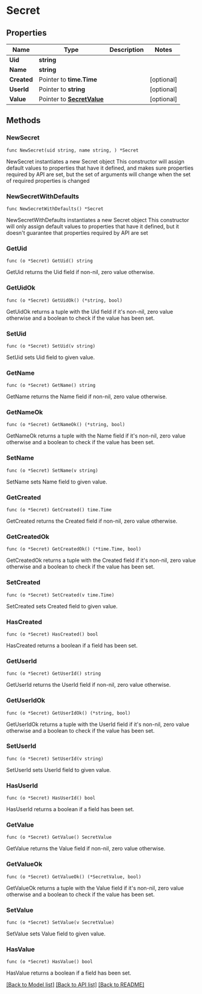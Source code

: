 # Secret

## Properties

Name | Type | Description | Notes
------------ | ------------- | ------------- | -------------
**Uid** | **string** |  | 
**Name** | **string** |  | 
**Created** | Pointer to **time.Time** |  | [optional] 
**UserId** | Pointer to **string** |  | [optional] 
**Value** | Pointer to [**SecretValue**](Secret_value.md) |  | [optional] 

## Methods

### NewSecret

`func NewSecret(uid string, name string, ) *Secret`

NewSecret instantiates a new Secret object
This constructor will assign default values to properties that have it defined,
and makes sure properties required by API are set, but the set of arguments
will change when the set of required properties is changed

### NewSecretWithDefaults

`func NewSecretWithDefaults() *Secret`

NewSecretWithDefaults instantiates a new Secret object
This constructor will only assign default values to properties that have it defined,
but it doesn't guarantee that properties required by API are set

### GetUid

`func (o *Secret) GetUid() string`

GetUid returns the Uid field if non-nil, zero value otherwise.

### GetUidOk

`func (o *Secret) GetUidOk() (*string, bool)`

GetUidOk returns a tuple with the Uid field if it's non-nil, zero value otherwise
and a boolean to check if the value has been set.

### SetUid

`func (o *Secret) SetUid(v string)`

SetUid sets Uid field to given value.


### GetName

`func (o *Secret) GetName() string`

GetName returns the Name field if non-nil, zero value otherwise.

### GetNameOk

`func (o *Secret) GetNameOk() (*string, bool)`

GetNameOk returns a tuple with the Name field if it's non-nil, zero value otherwise
and a boolean to check if the value has been set.

### SetName

`func (o *Secret) SetName(v string)`

SetName sets Name field to given value.


### GetCreated

`func (o *Secret) GetCreated() time.Time`

GetCreated returns the Created field if non-nil, zero value otherwise.

### GetCreatedOk

`func (o *Secret) GetCreatedOk() (*time.Time, bool)`

GetCreatedOk returns a tuple with the Created field if it's non-nil, zero value otherwise
and a boolean to check if the value has been set.

### SetCreated

`func (o *Secret) SetCreated(v time.Time)`

SetCreated sets Created field to given value.

### HasCreated

`func (o *Secret) HasCreated() bool`

HasCreated returns a boolean if a field has been set.

### GetUserId

`func (o *Secret) GetUserId() string`

GetUserId returns the UserId field if non-nil, zero value otherwise.

### GetUserIdOk

`func (o *Secret) GetUserIdOk() (*string, bool)`

GetUserIdOk returns a tuple with the UserId field if it's non-nil, zero value otherwise
and a boolean to check if the value has been set.

### SetUserId

`func (o *Secret) SetUserId(v string)`

SetUserId sets UserId field to given value.

### HasUserId

`func (o *Secret) HasUserId() bool`

HasUserId returns a boolean if a field has been set.

### GetValue

`func (o *Secret) GetValue() SecretValue`

GetValue returns the Value field if non-nil, zero value otherwise.

### GetValueOk

`func (o *Secret) GetValueOk() (*SecretValue, bool)`

GetValueOk returns a tuple with the Value field if it's non-nil, zero value otherwise
and a boolean to check if the value has been set.

### SetValue

`func (o *Secret) SetValue(v SecretValue)`

SetValue sets Value field to given value.

### HasValue

`func (o *Secret) HasValue() bool`

HasValue returns a boolean if a field has been set.


[[Back to Model list]](../README.md#documentation-for-models) [[Back to API list]](../README.md#documentation-for-api-endpoints) [[Back to README]](../README.md)



